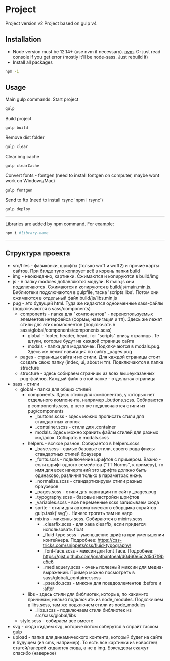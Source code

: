 # Project
Project version v2
Project based on gulp v4

## Installation

* Node version must be 12.14+ (use nvm if necessary). [nvm](https://github.com/creationix/nvm). Or just read console if you get error (mostly it'll be node-sass. Just rebuild it)
* Install all packages
```bash
npm -i
```

## Usage

Main gulp commands:
Start project
```bash
gulp
```
Build project
```bash
gulp build
```
Remove dist folder
```bash
gulp clear
```
Clear img cache
```bash
gulp clearCache
```
Convert fonts - fontgen (need to install fontgen on computer, maybe wont work on Windows/Mac)
```bash
gulp fontgen
```
Send to ftp (need to install rsync 'npm i rsync')
```bash
gulp deploy
```
___

Libraries are added by npm command. For example:
```bash
npm i #library-name
```
___

## Структура проекта
* src/files - фавиконки, шрифты (только woff и woff2) и прочие карты сайтов. При билде тупо копирует всё в корень папки build 
* img - неожиданно, картинки. Сжимаются и копируются в build/img
* js - в папку modules добавляются модули. В main.js они подключаются. Сжимаются и копируются в build/js/main.min.js. Библиотеки подключаются в gulpfile, таска 'scripts:libs'. Потом они сжимаются в отдельный файл build/js/libs.min.js
* pug - это будущий html. Туда же кидаются одноименные sass-файлы (подключаются в sass/components)
  * components - папка для "компонентов" - переиспользуемых элементов интерфейса (формы, навигация и тп). Здесь же лежат стили для этих компонентов (подключать в sass/global/components/components.scss)
    * global - footer, header, head, тэг "scripts" внизу страницы. Те штуки, которые будут на каждой странице сайта
    * modals - папка для модалочек. Подключаются в modals.pug. Здесь же лежит навигация по сайту _pages.pug
  * pages - страницы сайта и их стили. Для каждой страницы стоит создать свою папку (index, ui, about и тп). Подключаются в папке structure
  * structure - здесь собираем страницы из всех вышеуказанных pug-файлов. Каждый файл в этой папке - отдельная страница
* sass - стили
  * global - папка для общих стилей
    * components. Здесь стили для компонентов, у которых нет отдельного компонента, например _buttons.scss. Собираются в components.scss, в него же подключаются стили из pug/components
      * _buttons.scss - здесь можно прописать стили для стандартных кнопок
      * _container.scss - стили для .container
      * modals. Здесь можно хранить файлы стилей для разных модалок. Собирать в modals.scss
    * helpers - всякое разное. Собирается в helpers.scss
      * _base.scss - самые базовые стили, своего рода фиксы стандартных стилей браузера
      * _fonts.scss - подключение шрифтов с примером. Важно - если шрифт одного семейства ("TT Norms", к примеру), то имя для всех начертаний это шрифта должно быть одинаково, различия только в параметрах ниже. 
      * _normalize.scss - стандартизируем стили разных браузеров
      * _pages.scss - стили для навигации по сайту _pages.pug
      * _typography.scss - базовые настройки шрифтов
      * _variables.scss - все переменные scss записываем сюда
      * sprite - стили для автоматического сборщика спрайтов gulp.task('svg') . Ничего трогать там не надо
      * mixins - миксины scss. Собираются в mixins.scss
        * _clearfix.scss - для хака clearfix, если придется использовать float
        * _fluid-type.scss - уменьшение шрифта при уменьшении контейнера. Подробнее: https://css-tricks.com/snippets/css/fluid-typography/
        * _font-face.scss - миксин для font_face. Подробнее: https://gist.github.com/jonathantneal/d0460e5c2d5d7f9bc5e6
        * _mediaquery.scss - очень полезный миксин для медиа-выражений. Пример можно посмотреть в sass/global/_container.scss
        * _pseudo.scss - миксин для псевдоэлементов :before и :after
    * libs - здесь стили для библиотек, которые, по каким-то причинам, нельзя подключить из node_modules. Подключаем в libs.scss, там же подключем стили из node_modules
      * _libs.scss - подключаем стили библиотек из src/sass/global/libs
  * style.scss - собираем все вместе
* svg - сюда кидаем svg, которые потом соберутся в спрайт таском gulp
* upload - папка для динамического контента, который будет на сайте в будущем (из cms, например). То есть все картинки из новостей/статей/галерей кидаются сюда, а не в img. Бэкендеры скажут спасибо (наверное)